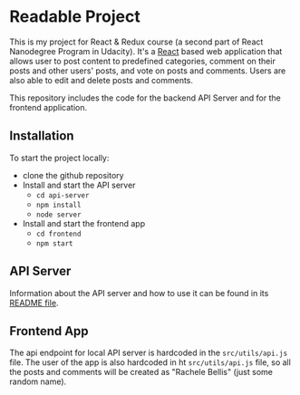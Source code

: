 # Readable Project

This is my project for React & Redux course (a second part of React Nanodegree Program in Udacity). It's a [React](https://facebook.github.io/react/) based web application that allows user to post content to predefined categories, comment on their posts and other users' posts, and vote on posts and comments. Users are also able to edit and delete posts and comments.

This repository includes the code for the backend API Server and for the frontend application.


## Installation

To start the project locally:

* clone the github repository
* Install and start the API server
    - `cd api-server`
    - `npm install`
    - `node server`
* Install and start the frontend app
    - `cd frontend`
    - `npm start`


## API Server

Information about the API server and how to use it can be found in its [README file](api-server/README.md).

## Frontend App

The api endpoint for local API server is hardcoded in the `src/utils/api.js` file.
The user of the app is also hardcoded in ht `src/utils/api.js` file, so all the posts and comments will be created as "Rachele Bellis" (just some random name).